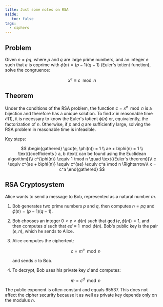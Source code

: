 ```yaml
---
title: Just some notes on RSA
aside:
   toc: false
tags:
  - ciphers
---
```


## Problem

Given $n = pq$, where $p$ and $q$ are large prime numbers, and an integer $e$ such that $e$ is coprime with
$\phi(n) = (p-1)(q-1)$ (Euler's totient function), solve the congruence:

$$
x^e \equiv c \mod n
$$


## Theorem

Under the conditions of the RSA problem, the function $c = x^e \mod n$ is a bijection and therefore has a unique
solution. To find $x$ in reasonable time $\mathcal{O}(1)$, it is necessary to know the Euler's totient $\phi(n)$
or, equivalently, the factorization of $n$. Otherwise, if $p$ and $q$ are sufficiently large, solving the RSA
problem in reasonable time is infeasible.

Key steps:

$$
\begin{gathered}
\gcd(e, \phi(n)) = 1 \\
ae + b\phi(n) = 1  \\
\text{(coefficients } a, b \text{ can be found using the Euclidean algorithm)}\\
c^{\phi(n)} \equiv 1 \mod n \quad \text{(Euler's theorem)}\\
c \equiv c^{ae + b\phi(n)} \equiv c^{ae} \equiv c^a \mod n \Rightarrow\\
x = c^a
\end{gathered}
$$

## RSA Cryptosystem

Alice wants to send a message to Bob, represented as a natural number $m$.

1. Bob generates two prime numbers $p$ and $q$, then computes $n = pq$ and $\phi(n) = (p-1)(q-1)$.
2. Bob chooses an integer $0 < e < \phi(n)$ such that $\gcd(e, \phi(n)) = 1$, and then computes $d$ such that $ed
   \equiv 1 \mod \phi(n)$. Bob's public key is the pair $(e, n)$, which he sends to Alice.
3. Alice computes the ciphertext:

   $$
   c = m^e \mod n
   $$

   and sends $c$ to Bob.
4. To decrypt, Bob uses his private key $d$ and computes:

   $$
   m = c^d \mod n
   $$

The public exponent is often constant and equals $65537$. This does not affect the cipher security because it as well as
private key depends only on the modulus $n$. 